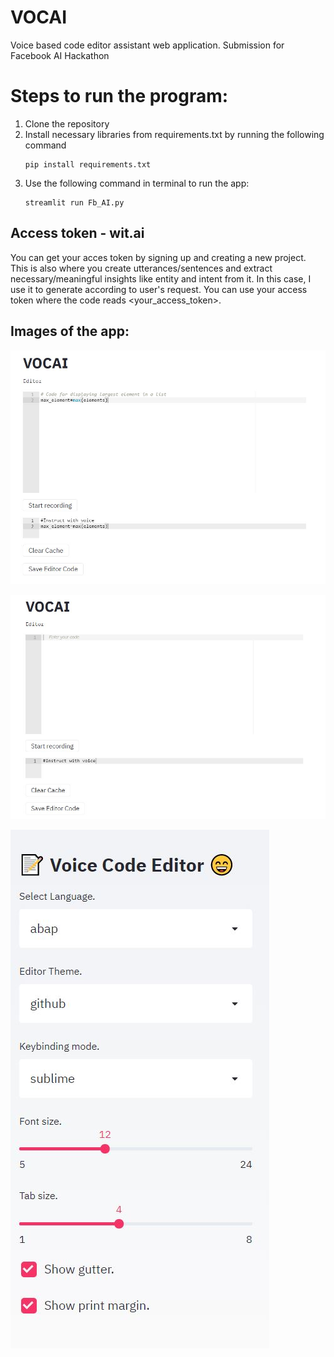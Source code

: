 # VOCAI
Voice based code editor assistant web application. Submission for Facebook AI Hackathon

# Steps to run the program:
<ol>
<li> Clone the repository </li>
<li> Install necessary libraries from requirements.txt by running the following command</li>

~~~
pip install requirements.txt
~~~
<li> Use the following command in terminal to run the app:</li>

~~~
streamlit run Fb_AI.py
~~~
</ol>

## Access token - wit.ai
You can get your acces token by signing up and creating a new project. This is also where you create utterances/sentences and extract necessary/meaningful insights like entity and intent from it. In this case, I use it to generate according to user's request. You can use your access token where the code reads <your_access_token>.

## Images of the app:

!["image"](https://github.com/Sharan-Babu/VOCAI/blob/master/voc3.JPG)

!["app"](https://github.com/Sharan-Babu/VOCAI/blob/master/voc2.JPG)

!["app_img"](https://github.com/Sharan-Babu/VOCAI/blob/master/voc1.JPG)
